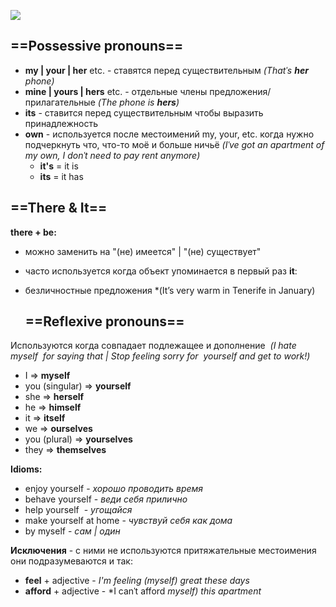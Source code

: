 ![](https://i.pinimg.com/736x/10/2e/2a/102e2adc4f69f59b5540d7766e8f24ef.jpg)

## ==Possessive pronouns==
- **my | your | her** etc. - ставятся перед существительным *(Thatˈs **her** phone)*
- **mine | yours | hers** etc. - отдельные члены предложения/прилагательные *(The phone is **hers**)*
- **its** - ставится перед существительным чтобы выразить принадлежность
- **own** - используется после местоимений my, your, etc. когда нужно подчеркнуть что, что-то моё и больше ничьё *(Iˈve got an apartment of my own, I donˈt need to pay rent anymore)*
	- **it's** = it is
	- **its** = it has

## ==There & It==
**there + be:**
- можно заменить на "(не) имеется" | "(не) существует" 
- часто используется когда объект упоминается в первый раз
**it**:
- безличностные предложения *(It’s very warm in Tenerife in January)

  ## ==Reflexive pronouns==
Используются когда совпадает подлежащее и дополнение  *(I hate myself  for saying that | Stop feeling sorry for  yourself and get to work!)*
- I => **myself**
- you (singular) => **yourself**
- she => **herself**
- he => **himself**
- it => **itself**
- we => **ourselves**
- you (plural) => **yourselves**
- they => **themselves**

**Idioms:**
- enjoy yourself - *хорошо проводить время*
- behave yourself - *веди себя прилично*
- help yourself  - *угощайся*
- make yourself at home - *чувствуй себя как дома*
- by myself - *сам | один*

**Исключения** - с ними не используются притяжательные местоимения они подразумеваются и так:
- **feel** + adjective - *I'm feeling (myself) great these days*
- **afford** + adjective - *I canˈt afford *myself) this apartment*